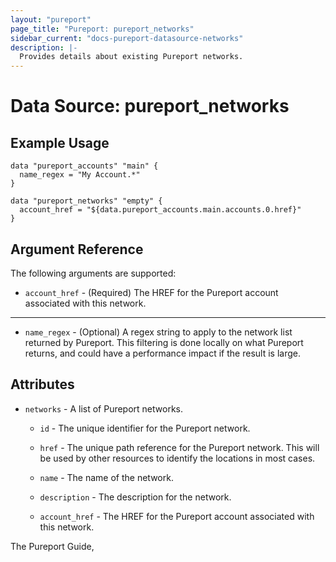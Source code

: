 ```yaml
---
layout: "pureport"
page_title: "Pureport: pureport_networks"
sidebar_current: "docs-pureport-datasource-networks"
description: |-
  Provides details about existing Pureport networks.
---
```


# Data Source: pureport\_networks

## Example Usage

```hcl
data "pureport_accounts" "main" {
  name_regex = "My Account.*"
}

data "pureport_networks" "empty" {
  account_href = "${data.pureport_accounts.main.accounts.0.href}"
}
```

## Argument Reference

The following arguments are supported:

* `account_href` - (Required) The HREF for the Pureport account associated with this network.

- - -

* `name_regex` - (Optional) A regex string to apply to the network list returned by Pureport. This
  filtering is done locally on what Pureport returns, and could have a performance impact if the
  result is large.

## Attributes

* `networks` - A list of Pureport networks.

    * `id` - The unique identifier for the Pureport network.

    * `href` - The unique path reference for the Pureport network. This will be used by other resources to identify the locations in most cases.

    * `name` - The name of the network.

    * `description` - The description for the network.

    * `account_href` - The HREF for the Pureport account associated with this network.


The Pureport Guide, []()

